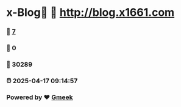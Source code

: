 # x-Blog🍃 :link: http://blog.x1661.com 
### :page_facing_up: [7](http://blog.x1661.com/tag.html) 
### :speech_balloon: 0 
### :hibiscus: 30289 
### :alarm_clock: 2025-04-17 09:14:57 
### Powered by :heart: [Gmeek](https://github.com/Meekdai/Gmeek)
